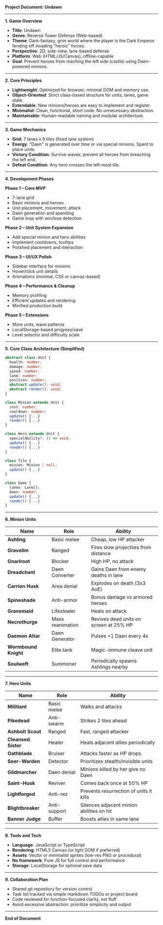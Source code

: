 **Project Document: Undawn**

---

**1. Game Overview**

- **Title**: Undawn
- **Genre**: Reverse Tower Defense (Web-based)
- **Theme**: Dark-fantasy, grim world where the player is the Dark Emperor fending off invading "heroic" forces.
- **Perspective**: 2D, side-view, lane-based defense
- **Platform**: Web (HTML/JS/Canvas), offline-capable
- **Goal**: Prevent heroes from reaching the left side (castle) using Daen-powered minions.

---

**2. Core Principles**

- **Lightweight**: Optimized for browser; minimal DOM and memory use.
- **Object-Oriented**: Strict class-based structure for units, lanes, game state.
- **Extendable**: New minions/heroes are easy to implement and register.
- **Minimalist**: Clean, functional, short code. No unnecessary abstraction.
- **Maintainable**: Human-readable naming and modular architecture.

---

**3. Game Mechanics**

- **Grid**: 7 lanes x 9 tiles (fixed lane system)
- **Energy**: "Daen" is generated over time or via special minions. Spent to place units.
- **Victory Condition**: Survive waves; prevent all heroes from breaching the left end.
- **Defeat Condition**: Any hero crosses the left-most tile.

---

**4. Development Phases**

**Phase 1 – Core MVP**

- 7-lane grid
- Basic minions and heroes
- Unit placement, movement, attack
- Daen generation and spending
- Game loop with win/lose detection

**Phase 2 – Unit System Expansion**

- Add special minion and hero abilities
- Implement cooldowns, tooltips
- Polished placement and interaction

**Phase 3 – UI/UX Polish**

- Sidebar interface for minions
- Hover/click unit details
- Animations (minimal, CSS or canvas-based)

**Phase 4 – Performance & Cleanup**

- Memory profiling
- Efficient updates and rendering
- Minified production build

**Phase 5 – Extensions**

- More units, wave patterns
- LocalStorage-based progress/save
- Level selector and difficulty scale

---

**5. Core Class Architecture (Simplified)**

```ts
abstract class Unit {
  health: number;
  damage: number;
  speed: number;
  lane: number;
  position: number;
  abstract update(): void;
  abstract render(): void;
}

class Minion extends Unit {
  cost: number;
  cooldown: number;
  update() {...}
  render() {...}
}

class Hero extends Unit {
  specialAbility?: () => void;
  update() {...}
  render() {...}
}

class Tile {
  minion: Minion | null;
  update() {...}
}

class Game {
  lanes: Lane[];
  daen: number;
  update() {...}
  render() {...}
}
```

---

**6. Minion Units**

| Name                 | Role             | Ability                                |
| -------------------- | ---------------- | -------------------------------------- |
| **Ashling**          | Basic melee      | Cheap, low HP attacker                 |
| **Gravelim**         | Ranged           | Fires slow projectiles from distance   |
| **Gnarlroot**        | Blocker          | High HP, no attack                     |
| **Dreadchant**       | Daen Converter   | Gains Daen from enemy deaths in lane   |
| **Carrion Husk**     | Area denial      | Explodes on death (3x3 AoE)            |
| **Spineshade**       | Anti-armor       | Bonus damage vs armored heroes         |
| **Gravemaid**        | Lifestealer      | Heals on attack                        |
| **Necrothurge**      | Mass reanimation | Revives dead units on screen at 25% HP |
| **Daemon Altar**     | Daen Generator   | Pulses +1 Daen every 4s                |
| **Wormbound Knight** | Elite tank       | Magic-immune cleave unit               |
| **Soulweft**         | Summoner         | Periodically spawns Ashlings nearby    |

---

**7. Hero Units**

| Name                | Role         | Ability                                   |
| ------------------- | ------------ | ----------------------------------------- |
| **Militiant**       | Basic melee  | Walks and attacks                         |
| **Pikedead**        | Anti-swarm   | Strikes 2 tiles ahead                     |
| **Ashbolt Scout**   | Ranged       | Fast, ranged attacker                     |
| **Cleansed Sister** | Healer       | Heals adjacent allies periodically        |
| **Oathblade**       | Bruiser      | Attacks faster as HP drops                |
| **Seer-Warden**     | Detector     | Prioritizes stealth/invisible units       |
| **Gildmarcher**     | Daen denial  | Minions killed by her give no Daen        |
| **Saint-Husk**      | Reviver      | Comes back once at 50% HP                 |
| **Lightforged**     | Anti-rez     | Prevents resurrection of units it kills   |
| **Blightbreaker**   | Anti-support | Silences adjacent minion abilities on hit |
| **Banner Judge**    | Buffer       | Boosts allies in same lane                |

---

**8. Tools and Tech**

- **Language**: JavaScript or TypeScript
- **Rendering**: HTML5 Canvas (or light DOM if preferred)
- **Assets**: Vector or minimalist sprites (low-res PNG or procedural)
- **No framework**: Pure JS for full control and performance
- **Storage**: LocalStorage for optional save data

---

**9. Collaboration Plan**

- Shared git repository for version control
- Task list tracked via simple markdown TODOs or project board
- Code reviewed for function-focused clarity, not fluff
- Avoid excessive abstraction: prioritize simplicity and output

---

**End of Document**

